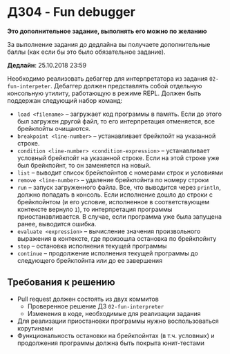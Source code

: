 # ДЗ04 - Fun debugger

**Это дополнительное задание, выполнять его можно по желанию**

За выполнение задания до дедлайна вы получаете дополнительные баллы (как если бы это было обязательное задание).

**Дедлайн**: 25.10.2018 23:59 

Необходимо реализовать дебаггер для интерпретатора из задания `02-fun-interpeter`.
Дебаггер должен представлять собой отдельную консольную утилиту, работающую в режиме
REPL.
Должен быть поддержан следующий набор команд:
- `load <filename>` – загружает код программы в память. Если до этого был загружен
другой файл, то его интерпретация отменяется, все брейкпойты очищаются.
- `breakpoint <line-number>` – устанавливает брейкпойт на указанной строке.
- `condition <line-number> <condition-expression>` – устанавливает
условный брейкпойт на указанной строке. Если на этой строке уже был брейкпойнт,
то он заменяется на новый.
- `list` – выводит список брейкпойнтов с номерами строк и условиями
- `remove <line-number>` – удаление брейкпойнта по номеру строки
- `run` – запуск загруженного файла. Все, что выводится через `println`, должно
попадать в консоль. Если исполнение дошло до строки с брейкпойнтом
(и его условие, исполненное в соответствующем контексте вернуло `1`), то интерпретация
программы приостанавливается. В случае, если программа уже была запущена ранее, выводится ошибка.
- `evaluate <expression>` – вычисление значения произвольного выражения в контексте,
где произошла остановка по брейкпойнту
- `stop` – остановка исполнения текущей программы
- `continue` – продолжение исполнения текущей программы до следующего брейкпойнта
или до ее завершения
## Требования к решению
- Pull request должен состоять из двух коммитов
  - Проверенное решение ДЗ `02-fun-interpreter`
  - Изменения в коде, необходимые для реализации задания
- Для реализации приостановки программы нужно воспользоваться корутинами
- Функциональность остановки на брейкпойнтах (в т.ч. условных) и продолжения программы
должна быть покрыта юнит-тестами